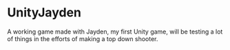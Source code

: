 UnityJayden
===========

A working game made with Jayden, my first Unity game, will be testing a lot of things in the efforts of making a top down shooter.
